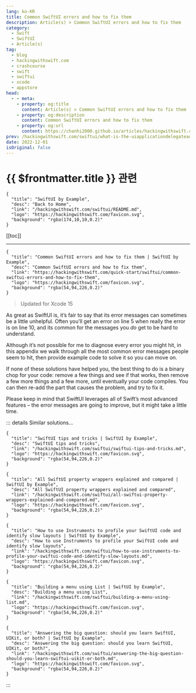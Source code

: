 ```yaml
---
lang: ko-KR
title: Common SwiftUI errors and how to fix them
description: Article(s) > Common SwiftUI errors and how to fix them
category:
  - Swift
  - SwiftUI
  - Article(s)
tag: 
  - blog
  - hackingwithswift.com
  - crashcourse
  - swift
  - swiftui
  - xcode
  - appstore
head:
  - - meta:
    - property: og:title
      content: Article(s) > Common SwiftUI errors and how to fix them
    - property: og:description
      content: Common SwiftUI errors and how to fix them
    - property: og:url
      content: https://chanhi2000.github.io/articles/hackingwithswift.com/swiftui/common-swiftui-errors-and-how-to-fix-them.html
prev: /hackingwithswift.com/swiftui/what-is-the-uiapplicationdelegateadaptor-property-wrapper.md
date: 2022-12-01
isOriginal: false
---
```


# {{ $frontmatter.title }} 관련

```component VPCard
{
  "title": "SwiftUI by Example",
  "desc": "Back to Home",
  "link": "/hackingwithswift.com/swiftui/README.md",
  "logo": "https://hackingwithswift.com/favicon.svg",
  "background": "rgba(174,10,10,0.2)"
}
```

[[toc]]

---

```component VPCard
{
  "title": "Common SwiftUI errors and how to fix them | SwiftUI by Example",
  "desc": "Common SwiftUI errors and how to fix them",
  "link": "https://hackingwithswift.com/quick-start/swiftui/common-swiftui-errors-and-how-to-fix-them",
  "logo": "https://hackingwithswift.com/favicon.svg",
  "background": "rgba(54,94,226,0.2)"
}
```

> Updated for Xcode 15

As great as SwiftUI is, it’s fair to say that its error messages can sometimes be a little unhelpful. Often you’ll get an error on line 5 when really the error is on line 10, and its common for the messages you *do* get to be hard to understand.

Although it’s not possible for me to diagnose every error you might hit, in this appendix we walk through all the most common error messages people seem to hit, then provide example code to solve it so you can move on.

If none of these solutions have helped you, the best thing to do is a binary chop for your code: remove a few things and see if that works, then remove a few more things and a few more, until eventually your code compiles. You can then re-add the part that causes the problem, and try to fix it.

Please keep in mind that SwiftUI leverages all of Swift’s most advanced features – the error messages are going to improve, but it might take a little time.

::: details Similar solutions…

```component VPCard
{
  "title": "SwiftUI tips and tricks | SwiftUI by Example",
  "desc": "SwiftUI tips and tricks",
  "link": "/hackingwithswift.com/swiftui/swiftui-tips-and-tricks.md",
  "logo": "https://hackingwithswift.com/favicon.svg",
  "background": "rgba(54,94,226,0.2)"
}
```

```component VPCard
{
  "title": "All SwiftUI property wrappers explained and compared | SwiftUI by Example",
  "desc": "All SwiftUI property wrappers explained and compared",
  "link": "/hackingwithswift.com/swiftui/all-swiftui-property-wrappers-explained-and-compared.md",
  "logo": "https://hackingwithswift.com/favicon.svg",
  "background": "rgba(54,94,226,0.2)"
}
```

```component VPCard
{
  "title": "How to use Instruments to profile your SwiftUI code and identify slow layouts | SwiftUI by Example",
  "desc": "How to use Instruments to profile your SwiftUI code and identify slow layouts",
  "link": "/hackingwithswift.com/swiftui/how-to-use-instruments-to-profile-your-swiftui-code-and-identify-slow-layouts.md",
  "logo": "https://hackingwithswift.com/favicon.svg",
  "background": "rgba(54,94,226,0.2)"
}
```

```component VPCard
{
  "title": "Building a menu using List | SwiftUI by Example",
  "desc": "Building a menu using List",
  "link": "/hackingwithswift.com/swiftui/building-a-menu-using-list.md",
  "logo": "https://hackingwithswift.com/favicon.svg",
  "background": "rgba(54,94,226,0.2)"
}
```

```component VPCard
{
  "title": "Answering the big question: should you learn SwiftUI, UIKit, or both? | SwiftUI by Example",
  "desc": "Answering the big question: should you learn SwiftUI, UIKit, or both?",
  "link": "/hackingwithswift.com/swiftui/answering-the-big-question-should-you-learn-swiftui-uikit-or-both.md",
  "logo": "https://hackingwithswift.com/favicon.svg",
  "background": "rgba(54,94,226,0.2)"
}
```

:::

